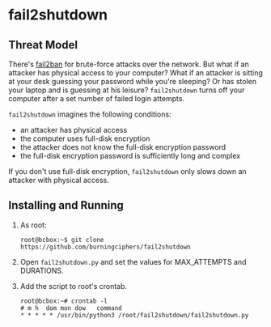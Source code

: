 # fail2shutdown

## Threat Model

There's [fail2ban](https://en.wikipedia.org/wiki/Fail2ban) for brute-force 
attacks over the network. But what if an attacker has physical access to
your computer? What if an attacker is sitting at your desk guessing
your password while you're sleeping? Or has stolen your laptop and is
guessing at his leisure? `fail2shutdown` turns off your computer after
a set number of failed login attempts.

`fail2shutdown` imagines the following conditions:
* an attacker has physical access
* the computer uses full-disk encryption
* the attacker does not know the full-disk encryption password
* the full-disk encryption password is sufficiently long and complex 

If you don't use full-disk encryption, `fail2shutdown` only slows down
an attacker with physical access.

## Installing and Running

1. As root:
    ```
    root@bcbox:~$ git clone https://github.com/burningciphers/fail2shutdown
    ```
2. Open `fail2shutdown.py` and set the values for MAX_ATTEMPTS and 
DURATIONS.

3. Add the script to root's crontab.
    ```
    root@bcbox:~# crontab -l
    # m h  dom mon dow   command
    * * * * * /usr/bin/python3 /root/fail2shutdown/fail2shutdown.py
    ```
